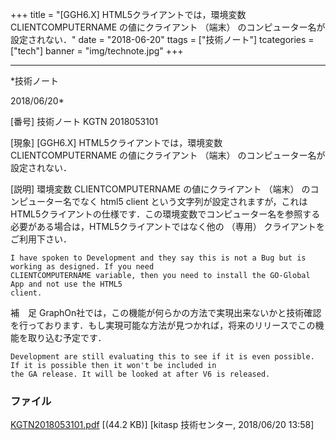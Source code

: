 ﻿+++
title = "[GGH6.X] HTML5クライアントでは，環境変数 CLIENTCOMPUTERNAME の値にクライアント （端末） のコンピューター名が設定されない．"
date = "2018-06-20"
ttags = ["技術ノート"]
tcategories = ["tech"]
banner = "img/technote.jpg"
+++

-----------------------------------------------------------------------------------------------------------------------------

*技術ノート

2018/06/20*


[番号]
技術ノート KGTN 2018053101

[現象]
[GGH6.X] HTML5クライアントでは，環境変数 CLIENTCOMPUTERNAME
の値にクライアント （端末） のコンピューター名が設定されない．

[説明]
環境変数 CLIENTCOMPUTERNAME の値にクライアント （端末）
のコンピューター名でなく html5 client
という文字列が設定されますが，これはHTML5クライアントの仕様です．この環境変数でコンピューター名を参照する必要がある場合は，HTML5クライアントではなく他の
（専用） クライアントをご利用下さい．

    I have spoken to Development and they say this is not a Bug but is working as designed. If you need
    CLIENTCOMPUTERNAME variable, then you need to install the GO-Global App and not use the HTML5
    client.

補　足
GraphOn社では，この機能が何らかの方法で実現出来ないかと技術確認を行っております．もし実現可能な方法が見つかれば，将来のリリースでこの機能を取り込む予定です．

    Development are still evaluating this to see if it is even possible. If it is possible then it won't be included in
    the GA release. It will be looked at after V6 is released.


### ファイル

 
 


[KGTN2018053101.pdf](http://techreport.kitasp.net/attachments/download/4049/KGTN2018053101.pdf)
 [(44.2 KB)] [kitasp 技術センター, 2018/06/20
13:58]


 


 

